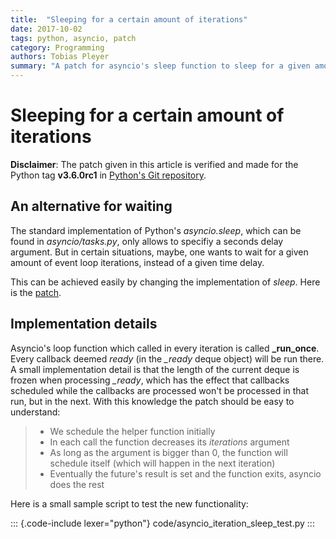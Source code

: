 ```yaml
---
title:  "Sleeping for a certain amount of iterations"
date: 2017-10-02
tags: python, asyncio, patch
category: Programming
authors: Tobias Pleyer
summary: "A patch for asyncio's sleep function to sleep for a given amount of iterations"
---
```


Sleeping for a certain amount of iterations
===========================================

**Disclaimer**: The patch given in this article is verified and made for
the Python tag **v3.6.0rc1** in [Python\'s Git
repository](https://github.com/python/cpython.git).

An alternative for waiting
--------------------------

The standard implementation of Python's *asyncio.sleep*, which can be
found in *asyncio/tasks.py*, only allows to specifiy a seconds delay
argument. But in certain situations, maybe, one wants to wait for a
given amount of event loop iterations, instead of a given time delay.

This can be achieved easily by changing the implementation of *sleep*.
Here is the [patch](../code/improved_asyncio_sleep.patch).

Implementation details
----------------------

Asyncio's loop function which called in every iteration is called
**\_run\_once**. Every callback deemed *ready* (in the *\_ready* deque
object) will be run there. A small implementation detail is that the
length of the current deque is frozen when processing *\_ready*, which
has the effect that callbacks scheduled while the callbacks are
processed won't be processed in that run, but in the next. With this
knowledge the patch should be easy to understand:

> -   We schedule the helper function initially
> -   In each call the function decreases its *iterations* argument
> -   As long as the argument is bigger than 0, the function will
>     schedule itself (which will happen in the next iteration)
> -   Eventually the future's result is set and the function exits,
>     asyncio does the rest

Here is a small sample script to test the new functionality:

::: {.code-include lexer="python"}
code/asyncio\_iteration\_sleep\_test.py
:::
